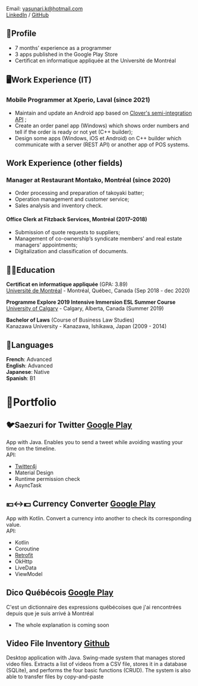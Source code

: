 Email: yasunari.k@hotmail.com<br>
[LinkedIn](https://www.linkedin.com/in/yasunari-kanemitsu-3357285a/) / [GitHub](https://github.com/YasuMTL)<br>

## 🧑Profile
- 7 months’ experience as a programmer
- 3 apps published in the Google Play Store
- Certificat en informatique appliquée at the Université de Montréal

## 🖥️Work Experience (IT)

### Mobile Programmer at Xperio, Laval (since 2021)
- Maintain and update an Android app based on [Clover's semi-integration API](https://docs.clover.com/docs/clover-development-basics-semi) ;
- Create an order panel app (Windows) which shows order numbers and tell if the order is ready or not yet (C++ builder);
- Design some apps (Windows, iOS et Android) on C++ builder which communicate with a server
(REST API) or another app of POS systems.

## Work Experience (other fields)

### Manager at Restaurant Montako, Montréal (since 2020)
- Order processing and preparation of takoyaki batter;
- Operation management and customer service;
- Sales analysis and inventory check.

#### Office Clerk at Fitzback Services, Montréal (2017–2018)
- Submission of quote requests to suppliers;
- Management of co-ownership’s syndicate members’ and real estate managers’ appointments;
- Digitalization and classification of documents.

## 👨‍🎓Education
**Certificat en informatique appliquée** (GPA: 3.89)<br>
[Université de Montréal](https://admission.umontreal.ca/programmes/certificat-en-informatique-appliquee/) - Montréal, Québec, Canada (Sep 2018 - dec 2020)

**Programme Explore 2019 Intensive Immersion ESL Summer Course**<br>
[University of Calgary](https://esl.ucalgary.ca/explore-bursary) - Calgary, Alberta, Canada (Summer 2019)

**Bachelor of Laws** (Course of Business Law Studies)<br>
Kanazawa University - Kanazawa, Ishikawa, Japan (2009 - 2014)

## 💬Languages

**French**: Advanced<br>
**English**: Advanced<br>
**Japanese**: Native<br>
**Spanish**: B1

# 📱Portfolio

## 🐦Saezuri for Twitter [Google Play](https://play.google.com/store/apps/details?id=com.yasu_k.saezuri)<br>
App with Java. Enables you to send a tweet while avoiding wasting your time on the timeline.<br>
API:
- [Twitter4j](https://twitter4j.org/en/index.html)
- Material Design
- Runtime permission check
- AsyncTask<br>

## 💴↔️💵 Currency Converter [Google Play](https://play.google.com/store/apps/details?id=com.yasu_k.currencyconverter)<br>
App with Kotlin. Convert a currency into another to check its corresponding value.<br>
API:
- Kotlin
- Coroutine
- [Retrofit](https://square.github.io/retrofit/)
- OkHttp
- LiveData
- ViewModel<br>

## Dico Québécois [Google Play](https://play.google.com/store/apps/details?id=io.github.yasumtl.dicoquebecois)
C'est un dictionnaire des expressions québécoises que j'ai rencontrées depuis que je suis arrivé à Montréal
* The whole explanation is coming soon

## Video File Inventory [Github](https://github.com/YasuMTL/repertoireFilms)<br>
Desktop application with Java.
Swing-made system that manages stored video files. Extracts a list of videos from a CSV file, 
stores it in a database (SQLite), and performs the four basic functions (CRUD). The system is 
also able to transfer files by copy-and-paste
